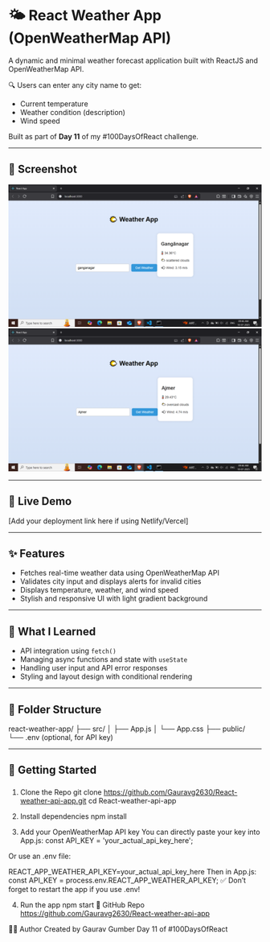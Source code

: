 # 🌤️ React Weather App (OpenWeatherMap API)

A dynamic and minimal weather forecast application built with ReactJS and OpenWeatherMap API.

🔍 Users can enter any city name to get:
- Current temperature
- Weather condition (description)
- Wind speed

Built as part of **Day 11** of my #100DaysOfReact challenge.

---

## 📸 Screenshot

![Weather App Screenshot](./Screenshot%20(440).png) 
![Weather App Screenshot](./Screenshot%20(441).png) 



---

## 🔗 Live Demo

[Add your deployment link here if using Netlify/Vercel]

---

## ✨ Features

- Fetches real-time weather data using OpenWeatherMap API
- Validates city input and displays alerts for invalid cities
- Displays temperature, weather, and wind speed
- Stylish and responsive UI with light gradient background

---

## 🧠 What I Learned

- API integration using `fetch()`
- Managing async functions and state with `useState`
- Handling user input and API error responses
- Styling and layout design with conditional rendering

---

## 📁 Folder Structure

react-weather-app/
├── src/
│ ├── App.js
│ └── App.css
├── public/
└── .env (optional, for API key)

---

## 🚀 Getting Started

### 

1. Clone the Repo
git clone https://github.com/Gauravg2630/React-weather-api-app.git
cd React-weather-api-app

2. Install dependencies
npm install

3. Add your OpenWeatherMap API key
You can directly paste your key into App.js:
const API_KEY = 'your_actual_api_key_here';

Or use an .env file:

REACT_APP_WEATHER_API_KEY=your_actual_api_key_here
Then in App.js:
const API_KEY = process.env.REACT_APP_WEATHER_API_KEY;
✅ Don’t forget to restart the app if you use .env!

4. Run the app
npm start
🔗 GitHub Repo
https://github.com/Gauravg2630/React-weather-api-app

🙋‍♂️ Author
Created by Gaurav Gumber
Day 11 of #100DaysOfReact